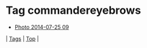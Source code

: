 <!--
title: Tag commandereyebrows
date: 2020-06-28T15:26:59.760Z
tags:
-->
# Tag commandereyebrows

 * [Photo 2014-07-25 09](92815681386.md)

| [Tags](tags.md) | [Top](index.md) |
